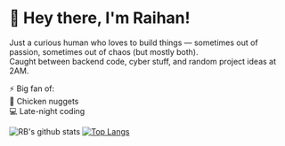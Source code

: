 # 👋 Hey there, I'm Raihan!

Just a curious human who loves to build things — sometimes out of passion, sometimes out of chaos (but mostly both).  
Caught between backend code, cyber stuff, and random project ideas at 2AM.

⚡ Big fan of:  
🐔 Chicken nuggets  
💻 Late-night coding  

![RB's github stats](https://github-readme-stats.vercel.app/api?username=NoorRaihan) [![Top Langs](https://github-readme-stats.vercel.app/api/top-langs/?username=NoorRaihan&size_weight=0&count_weight=1&&hide=css,shell,html,javascript&exclude_repo=github-readme-stats,airbyte,student4u_mobile)](https://github.com/NoorRaihan/github-readme-stats)
<!--
**NoorRaihan/NoorRaihan** is a ✨ _special_ ✨ repository because its `README.md` (this file) appears on your GitHub profile.

Here are some ideas to get you started:

- 🔭 I’m currently working on ...
- 🌱 I’m currently learning ...
- 👯 I’m looking to collaborate on ...
- 🤔 I’m looking for help with ...
- 💬 Ask me about ...
- 📫 How to reach me: ...
- 😄 Pronouns: ...
- ⚡ Fun fact: ...
-->

